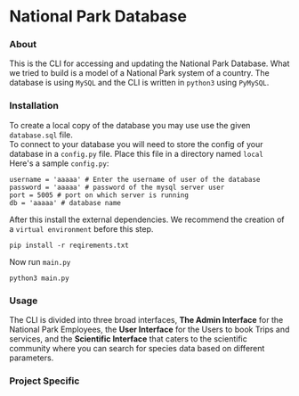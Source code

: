 # National Park Database #

### About ###
This is the CLI for accessing and updating 
the National Park Database. What we tried to build
is a model of a National Park system of a country.
The database is using `MySQL` and the CLI is written 
in `python3` using `PyMySQL`.

### Installation ###
To create a local copy of the database you may use
use the given `database.sql` file.
\
To connect to your database you will need
 to store the config of your database in a 
`config.py` file. Place this file in a directory
named `local`  
Here's a sample `config.py`:
```
username = 'aaaaa' # Enter the username of user of the database
password = 'aaaaa' # password of the mysql server user
port = 5005 # port on which server is running
db = 'aaaaa' # database name

```
After this install the external dependencies.
We recommend the creation of a `virtual environment` 
before this step.
```
pip install -r reqirements.txt
```
Now run `main.py`
```
python3 main.py
```
### Usage ###
The CLI is divided into three broad interfaces,
**The Admin Interface** for the National Park 
Employees, the **User Interface** for the Users to 
book Trips and services, and the **Scientific
Interface** that caters to the scientific community
where you can search for species data based on different
parameters.

### Project Specific ###

